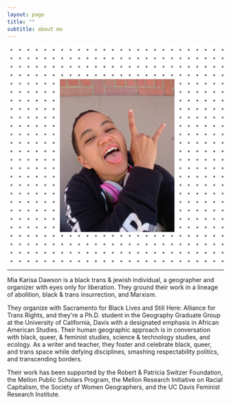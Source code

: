 ```yaml
---
layout: page
title: ""
subtitle: about me
---
```


![](/img/sketch-1571194473153.jpg)

*****
Mia Karisa Dawson is a black trans & jewish individual, a geographer and organizer with eyes only for liberation. They ground their work in a lineage of abolition, black & trans insurrection, and Marxism.

They organize with Sacramento for Black Lives and Still Here: Alliance for Trans Rights, and they're a Ph.D. student in the Geography Graduate Group at the University of California, Davis with a designated emphasis in African American Studies.  Their human geographic approach is in conversation with black, queer, & feminist studies, science & technology studies, and ecology.  As a writer and teacher, they foster and celebrate black, queer, and trans space while defying disciplines, smashing respectability politics, and transcending borders. 

Their work has been supported by the Robert & Patricia Switzer Foundation, the Mellon Public Scholars Program, the Mellon Research Initiative on Racial Capitalism, the Society of Women Geographers, and the UC Davis Feminist Research Institute.
